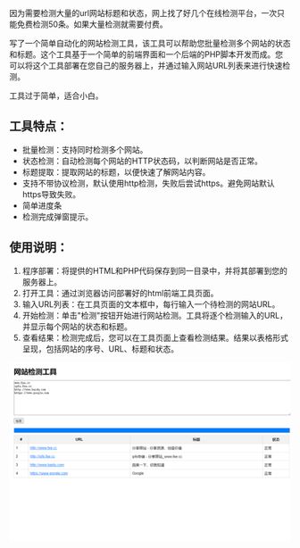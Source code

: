 因为需要检测大量的url网站标题和状态，网上找了好几个在线检测平台，一次只能免费检测50条。如果大量检测就需要付费。

写了一个简单自动化的网站检测工具，该工具可以帮助您批量检测多个网站的状态和标题。这个工具基于一个简单的前端界面和一个后端的PHP脚本开发而成。您可以将这个工具部署在您自己的服务器上，并通过输入网站URL列表来进行快速检测。

工具过于简单，适合小白。

## 工具特点：

* 批量检测：支持同时检测多个网站。
* 状态检测：自动检测每个网站的HTTP状态码，以判断网站是否正常。
* 标题提取：提取网站的标题，以便快速了解网站内容。
* 支持不带协议检测，默认使用http检测，失败后尝试https。避免网站默认https导致失败。
* 简单进度条
* 检测完成弹窗提示。

## 使用说明：

1. 程序部署：将提供的HTML和PHP代码保存到同一目录中，并将其部署到您的服务器上。
2. 打开工具：通过浏览器访问部署好的html前端工具页面。
3. 输入URL列表：在工具页面的文本框中，每行输入一个待检测的网站URL。
4. 开始检测：单击"检测"按钮开始进行网站检测。工具将逐个检测输入的URL，并显示每个网站的状态和标题。
5. 查看结果：检测完成后，您可以在工具页面上查看检测结果。结果以表格形式呈现，包括网站的序号、URL、标题和状态。


![](https://github.com/fxecc/URL-detection/blob/main/%E7%BD%91%E7%AB%99%E6%A3%80%E6%B5%8B%E5%B7%A5%E5%85%B7.png?raw=true)
